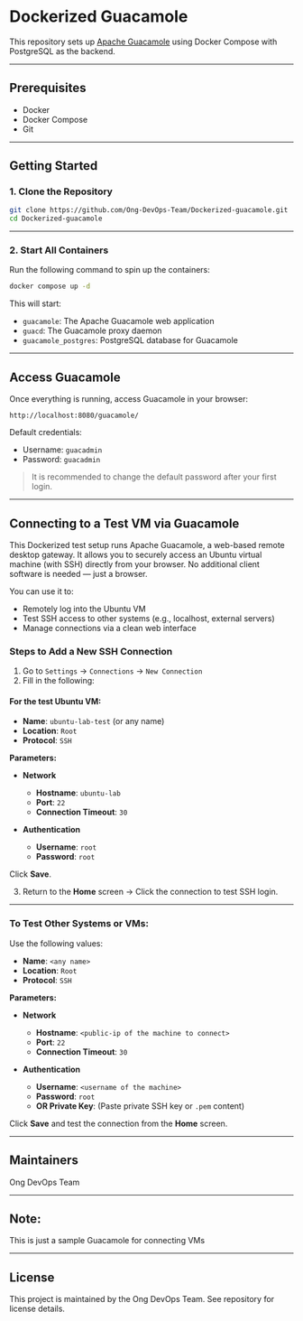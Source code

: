 # Dockerized Guacamole

This repository sets up [Apache Guacamole](https://guacamole.apache.org/) using Docker Compose with PostgreSQL as the backend.

---

## Prerequisites

- Docker
- Docker Compose
- Git

---

## Getting Started

### 1. Clone the Repository

```bash
git clone https://github.com/Ong-DevOps-Team/Dockerized-guacamole.git
cd Dockerized-guacamole
```

---

### 2. Start All Containers

Run the following command to spin up the containers:

```bash
docker compose up -d
```

This will start:

- `guacamole`: The Apache Guacamole web application  
- `guacd`: The Guacamole proxy daemon  
- `guacamole_postgres`: PostgreSQL database for Guacamole

---

## Access Guacamole

Once everything is running, access Guacamole in your browser:

```
http://localhost:8080/guacamole/
```

Default credentials:

- Username: `guacadmin`
- Password: `guacadmin`

> It is recommended to change the default password after your first login.

---

## Connecting to a Test VM via Guacamole

This Dockerized test setup runs Apache Guacamole, a web-based remote desktop gateway. It allows you to securely access an Ubuntu virtual machine (with SSH) directly from your browser. No additional client software is needed — just a browser.

You can use it to:

- Remotely log into the Ubuntu VM
- Test SSH access to other systems (e.g., localhost, external servers)
- Manage connections via a clean web interface

### Steps to Add a New SSH Connection

1. Go to `Settings` → `Connections` → `New Connection`
2. Fill in the following:

#### For the test Ubuntu VM:

- **Name**: `ubuntu-lab-test` (or any name)
- **Location**: `Root`
- **Protocol**: `SSH`

**Parameters:**

- **Network**
  - **Hostname**: `ubuntu-lab`
  - **Port**: `22`
  - **Connection Timeout**: `30`

- **Authentication**
  - **Username**: `root`
  - **Password**: `root`

Click **Save**.

3. Return to the **Home** screen → Click the connection to test SSH login.

---

### To Test Other Systems or VMs:

Use the following values:

- **Name**: `<any name>`
- **Location**: `Root`
- **Protocol**: `SSH`

**Parameters:**

- **Network**
  - **Hostname**: `<public-ip of the machine to connect>`
  - **Port**: `22`
  - **Connection Timeout**: `30`

- **Authentication**
  - **Username**: `<username of the machine>`
  - **Password**: `root`
  - **OR Private Key**: (Paste private SSH key or `.pem` content)

Click **Save** and test the connection from the **Home** screen.

---

## Maintainers

Ong DevOps Team

---

## Note: 
This is just a sample Guacamole for connecting VMs

---

## License

This project is maintained by the Ong DevOps Team. See repository for license details.
